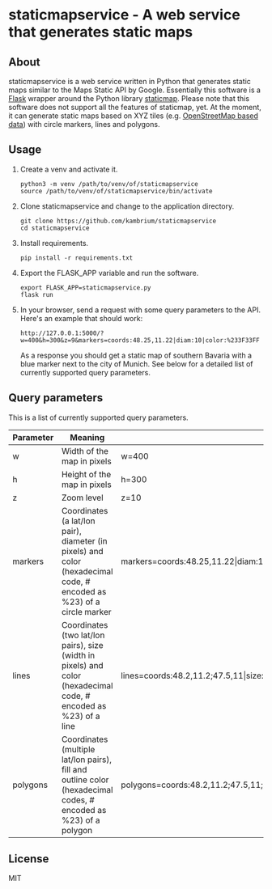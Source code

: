 staticmapservice - A web service that generates static maps
===========================================================

About
-----
staticmapservice is a web service written in Python that generates static maps similar to the Maps Static API by Google. Essentially this software is a [Flask](http://flask.pocoo.org/) wrapper around the Python library [staticmap](https://github.com/komoot/staticmap). Please note that this software does not support all the features of staticmap, yet. At the moment, it can generate static maps based on XYZ tiles (e.g. [OpenStreetMap based data](https://wiki.openstreetmap.org/wiki/Tile_servers)) with circle markers, lines and polygons.

Usage
-----
1. Create a venv and activate it.
    ```
    python3 -m venv /path/to/venv/of/staticmapservice
    source /path/to/venv/of/staticmapservice/bin/activate
    ```
2. Clone staticmapservice and change to the application directory.
    ```
    git clone https://github.com/kambrium/staticmapservice
    cd staticmapservice
    ```
3. Install requirements.
    ```
    pip install -r requirements.txt
    ```
4. Export the FLASK_APP variable and run the software.
    ```
    export FLASK_APP=staticmapservice.py
    flask run
    ```
5. In your browser, send a request with some query parameters to the API. Here's an example that should work:
    ```
    http://127.0.0.1:5000/?w=400&h=300&z=9&markers=coords:48.25,11.22|diam:10|color:%233F33FF
    ```
    As a response you should get a static map of southern Bavaria with a blue marker next to the city of Munich. See below for a detailed list of currently supported query parameters.

Query parameters
----------------

This is a list of currently supported query parameters.

| Parameter | Meaning | Example |
| --- | --- | --- |
| w | Width of the map in pixels | w=400 |
| h | Height of the map in pixels | h=300 |
| z | Zoom level | z=10 |
| markers | Coordinates (a lat/lon pair), diameter (in pixels) and color (hexadecimal code, # encoded as %23) of a circle marker | markers=coords:48.25,11.22\|diam:10\|color:%233F33FF |
| lines | Coordinates (two lat/lon pairs), size (width in pixels) and color (hexadecimal code, # encoded as %23) of a line | lines=coords:48.2,11.2;47.5,11\|size:4\|color:%23CD0000 |
| polygons | Coordinates (multiple lat/lon pairs), fill and outline color (hexadecimal codes, # encoded as %23) of a polygon | polygons=coords:48.2,11.2;47.5,11;47.9,12;48.2,11.2\|fcolor:%23CD0000\|ocolor:%23000000 |

License
-------
MIT